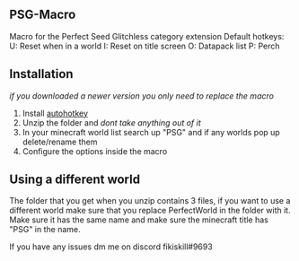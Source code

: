 ## PSG-Macro
Macro for the Perfect Seed Glitchless category extension
Default hotkeys:
U: Reset when in a world
I: Reset on title screen
O: Datapack list
P: Perch
## Installation
*if you downloaded a newer version you only need to replace the macro*
1. Install [autohotkey](https://www.autohotkey.com/)
2. Unzip the folder and *dont take anything out of it*
3. In your minecraft world list search up "PSG" and if any worlds pop up delete/rename them
4. Configure the options inside the macro
## Using a different world
The folder that you get when you unzip contains 3 files, if you want to use a different world make sure that you replace PerfectWorld in the folder with it. Make sure it has the same name and make sure the minecraft title has "PSG" in the name.

If you have any issues dm me on discord fikiskill#9693
